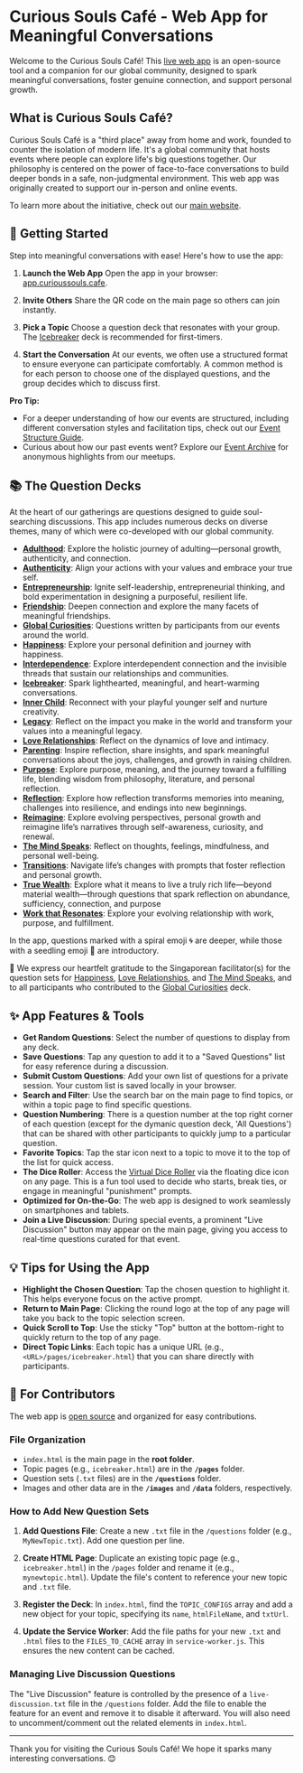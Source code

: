 # Curious Souls Café - Web App for Meaningful Conversations

Welcome to the Curious Souls Café! This [live web app](https://app.curioussouls.cafe/) is an open-source tool and a companion for our global community, designed to spark meaningful conversations, foster genuine connection, and support personal growth.

## What is Curious Souls Café?

Curious Souls Café is a "third place" away from home and work, founded to counter the isolation of modern life. It's a global community that hosts events where people can explore life's big questions together. Our philosophy is centered on the power of face-to-face conversations to build deeper bonds in a safe, non-judgmental environment. This web app was originally created to support our in-person and online events.

To learn more about the initiative, check out our [main website](https://curioussouls.cafe/).

## 🚀 Getting Started

Step into meaningful conversations with ease! Here's how to use the app:

1.  **Launch the Web App** Open the app in your browser: [app.curioussouls.cafe](https://app.curioussouls.cafe/).

2.  **Invite Others** Share the QR code on the main page so others can join instantly.

3.  **Pick a Topic** Choose a question deck that resonates with your group. The [Icebreaker](https://app.curioussouls.cafe/pages/icebreaker.html) deck is recommended for first-timers.

4.  **Start the Conversation** At our events, we often use a structured format to ensure everyone can participate comfortably. A common method is for each person to choose one of the displayed questions, and the group decides which to discuss first.

**Pro Tip:**
- For a deeper understanding of how our events are structured, including different conversation styles and facilitation tips, check out our [Event Structure Guide](https://curioussouls.cafe/event-structure.html).
- Curious about how our past events went? Explore our [Event Archive](https://curioussoulscafe.substack.com/archive) for anonymous highlights from our meetups.

## 📚 The Question Decks

At the heart of our gatherings are questions designed to guide soul-searching discussions. This app includes numerous decks on diverse themes, many of which were co-developed with our global community.

* **[Adulthood](https://app.curioussouls.cafe/pages/adulthood.html)**: Explore the holistic journey of adulting—personal growth, authenticity, and connection.
* **[Authenticity](https://app.curioussouls.cafe/pages/authenticity.html)**: Align your actions with your values and embrace your true self.
* **[Entrepreneurship](https://app.curioussouls.cafe/pages/entrepreneurship.html)**: Ignite self-leadership, entrepreneurial thinking, and bold experimentation in designing a purposeful, resilient life.
* **[Friendship](https://app.curioussouls.cafe/pages/friendship.html)**: Deepen connection and explore the many facets of meaningful friendships.
* **[Global Curiosities](https://app.curioussouls.cafe/pages/global-curiosities.html)**: Questions written by participants from our events around the world.
* **[Happiness](https://app.curioussouls.cafe/pages/happiness.html)**: Explore your personal definition and journey with happiness.
* **[Interdependence](https://app.curioussouls.cafe/pages/interdependence.html)**: Explore interdependent connection and the invisible threads that sustain our relationships and communities.
* **[Icebreaker](https://app.curioussouls.cafe/pages/icebreaker.html)**: Spark lighthearted, meaningful, and heart-warming conversations.
* **[Inner Child](https://app.curioussouls.cafe/pages/inner-child.html)**: Reconnect with your playful younger self and nurture creativity.
* **[Legacy](https://app.curioussouls.cafe/pages/legacy.html)**: Reflect on the impact you make in the world and transform your values into a meaningful legacy.
* **[Love Relationships](https://app.curioussouls.cafe/pages/love-relationships.html)**: Reflect on the dynamics of love and intimacy.
* **[Parenting](https://app.curioussouls.cafe/pages/parenting.html)**: Inspire reflection, share insights, and spark meaningful conversations about the joys, challenges, and growth in raising children.
* **[Purpose](https://app.curioussouls.cafe/pages/purpose.html)**: Explore purpose, meaning, and the journey toward a fulfilling life, blending wisdom from philosophy, literature, and personal reflection.
* **[Reflection](https://app.curioussouls.cafe/pages/reflection.html)**: Explore how reflection transforms memories into meaning, challenges into resilience, and endings into new beginnings.
* **[Reimagine](https://app.curioussouls.cafe/pages/reimagine.html)**: Explore evolving perspectives, personal growth and reimagine life’s narratives through self-awareness, curiosity, and renewal.
* **[The Mind Speaks](https://app.curioussouls.cafe/pages/the-mind-speaks.html)**: Reflect on thoughts, feelings, mindfulness, and personal well-being.
* **[Transitions](https://app.curioussouls.cafe/pages/transitions.html)**: Navigate life’s changes with prompts that foster reflection and personal growth.
* **[True Wealth](https://app.curioussouls.cafe/pages/true-wealth.html)**: Explore what it means to live a truly rich life—beyond material wealth—through questions that spark reflection on abundance, sufficiency, connection, and purpose
* **[Work that Resonates](https://app.curioussouls.cafe/pages/work-that-resonates.html)**: Explore your evolving relationship with work, purpose, and fulfillment.

In the app, questions marked with a spiral emoji 🌀 are deeper, while those with a seedling emoji 🌱 are introductory.

💖 We express our heartfelt gratitude to the Singaporean facilitator(s) for the question sets for [Happiness](https://app.curioussouls.cafe/pages/happiness.html), [Love Relationships](https://app.curioussouls.cafe/pages/love-relationships.html), and [The Mind Speaks](https://app.curioussouls.cafe/pages/the-mind-speaks.html), and to all participants who contributed to the [Global Curiosities](https://app.curioussouls.cafe/pages/global-curiosities.html) deck.

## ✨ App Features & Tools

- **Get Random Questions**: Select the number of questions to display from any deck.
- **Save Questions**: Tap any question to add it to a "Saved Questions" list for easy reference during a discussion.
- **Submit Custom Questions**: Add your own list of questions for a private session. Your custom list is saved locally in your browser.
- **Search and Filter**: Use the search bar on the main page to find topics, or within a topic page to find specific questions.
- **Question Numbering**: There is a question number at the top right corner of each question (except for the dymanic question deck, 'All Questions') that can be shared with other participants to quickly jump to a particular question.
- **Favorite Topics**: Tap the star icon next to a topic to move it to the top of the list for quick access.
- **The Dice Roller**: Access the [Virtual Dice Roller](https://app.curioussouls.cafe/pages/dice.html) via the floating dice icon on any page. This is a fun tool used to decide who starts, break ties, or engage in meaningful "punishment" prompts.
- **Optimized for On-the-Go**: The web app is designed to work seamlessly on smartphones and tablets.
- **Join a Live Discussion**: During special events, a prominent "Live Discussion" button may appear on the main page, giving you access to real-time questions curated for that event.

## 💡 Tips for Using the App

- **Highlight the Chosen Question**: Tap the chosen question to highlight it. This helps everyone focus on the active prompt.
- **Return to Main Page**: Clicking the round logo at the top of any page will take you back to the topic selection screen.
- **Quick Scroll to Top**: Use the sticky "Top" button at the bottom-right to quickly return to the top of any page.
- **Direct Topic Links**: Each topic has a unique URL (e.g., `<URL>/pages/icebreaker.html`) that you can share directly with participants.

## 📂 For Contributors

The web app is <a href="https://github.com/curioussoulscafe/curious-souls-cafe" target="_blank">open source</a> and organized for easy contributions.

### File Organization
- `index.html` is the main page in the **root folder**.
- Topic pages (e.g., `icebreaker.html`) are in the **`/pages`** folder.
- Question sets (`.txt` files) are in the **`/questions`** folder.
- Images and other data are in the **`/images`** and **`/data`** folders, respectively.

### How to Add New Question Sets
1.  **Add Questions File**: Create a new `.txt` file in the `/questions` folder (e.g., `MyNewTopic.txt`). Add one question per line.

2.  **Create HTML Page**: Duplicate an existing topic page (e.g., `icebreaker.html`) in the `/pages` folder and rename it (e.g., `mynewtopic.html`). Update the file's content to reference your new topic and `.txt` file.

3.  **Register the Deck**: In `index.html`, find the `TOPIC_CONFIGS` array and add a new object for your topic, specifying its `name`, `htmlFileName`, and `txtUrl`.

4.  **Update the Service Worker**: Add the file paths for your new `.txt` and `.html` files to the `FILES_TO_CACHE` array in `service-worker.js`. This ensures the new content can be cached.

### Managing Live Discussion Questions
The "Live Discussion" feature is controlled by the presence of a `live-discussion.txt` file in the `/questions` folder. Add the file to enable the feature for an event and remove it to disable it afterward. You will also need to uncomment/comment out the related elements in `index.html`.

***

Thank you for visiting the Curious Souls Café! We hope it sparks many interesting conversations. 😊